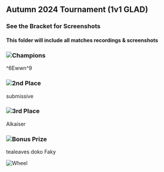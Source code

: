 ## Autumn 2024 Tournament (1v1 GLAD)

### See the Bracket for Screenshots

#### This folder will include all matches recordings & screenshots


### ![Champions](https://fgunz.net/images/tournament/1.png)

^6Ewwn^9

### ![2nd Place](https://fgunz.net/images/tournament/2.png)

submissive

### ![3rd Place](https://fgunz.net/images/tournament/3.png)

Alkaiser

### ![Bonus Prize](https://fgunz.net/images/tournament/4.png)

tealeaves
doko
Faky

![Wheel](https://i.imgur.com/cheOaUf.gif)